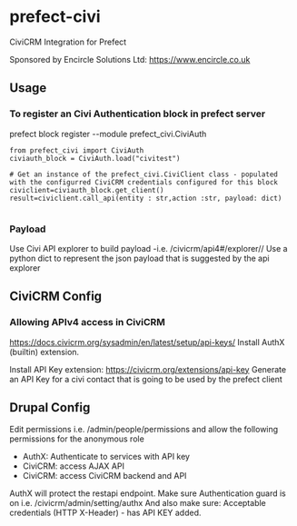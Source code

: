 # prefect-civi

CiviCRM Integration for Prefect

Sponsored by Encircle Solutions Ltd: https://www.encircle.co.uk

## Usage

### To register an Civi Authentication block in prefect server
prefect block register --module prefect_civi.CiviAuth

```
from prefect_civi import CiviAuth
civiauth_block = CiviAuth.load("civitest")

# Get an instance of the prefect_civi.CiviClient class - populated with the configurred CiviCRM credentials configured for this block
civiclient=civiauth_block.get_client()
result=civiclient.call_api(entity : str,action :str, payload: dict)


```
### Payload
Use Civi API explorer to build payload -i.e. /civicrm/api4#/explorer//
Use a python dict to represent the json payload that is suggested by the api explorer



## CiviCRM Config

### Allowing APIv4 access in CiviCRM
https://docs.civicrm.org/sysadmin/en/latest/setup/api-keys/
Install AuthX (builtin) extension.

Install API Key extension: https://civicrm.org/extensions/api-key
Generate an API Key for a civi contact that is going to be used by the prefect client



## Drupal Config


Edit permissions i.e. /admin/people/permissions
and allow the following permissions for the anonymous role
- AuthX: Authenticate to services with API key
- CiviCRM: access AJAX API
- CiviCRM: access CiviCRM backend and API
    
AuthX will protect the restapi endpoint. Make sure Authentication guard is on i.e. /civicrm/admin/setting/authx
And also make sure: Acceptable credentials (HTTP X-Header) - has API KEY added.


